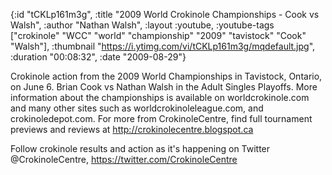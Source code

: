 {:id "tCKLp161m3g",
 :title "2009 World Crokinole Championships - Cook vs Walsh",
 :author "Nathan Walsh",
 :layout :youtube,
 :youtube-tags
 ["crokinole"
  "WCC"
  "world"
  "championship"
  "2009"
  "tavistock"
  "Cook"
  "Walsh"],
 :thumbnail "https://i.ytimg.com/vi/tCKLp161m3g/mqdefault.jpg",
 :duration "00:08:32",
 :date "2009-08-29"}

Crokinole action from the 2009 World Championships in Tavistock, Ontario, on June 6. Brian Cook vs Nathan Walsh in the Adult Singles Playoffs. More information about the championships is available on worldcrokinole.com and many other sites such as worldcrokinoleleague.com, and crokinoledepot.com. For more from CrokinoleCentre, find full tournament previews and reviews at http://crokinolecentre.blogspot.ca

Follow crokinole results and action as it's happening on Twitter @CrokinoleCentre, https://twitter.com/CrokinoleCentre
